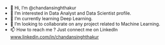 - 👋 Hi, I’m @chandansinghthakur
- 👀 I’m interested in Data Analyst and Data Scientist profile.
- 🌱 I’m currently learning Deep Learning.
- 💞️ I’m looking to collaborate on any project related to Machine Learning.
- 📫 How to reach me ? Just connect me on LinkedIn www.linkedin.com/in/chandansinghthakur

<!---
chandansinghthakur/chandansinghthakur is a ✨ special ✨ repository because its `README.md` (this file) appears on your GitHub profile.
You can click the Preview link to take a look at your changes.
--->

